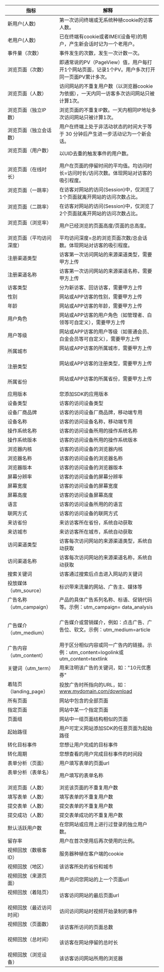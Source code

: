 | 指标 | 解释                     | 
| ---------------- |----------------|
|新用户(人数)     | 第一次访问终端或无系统种植cookie的访客人数。      |
|老用户(人数)     | 已在终端有cookie或者IMEI(设备号)的用户，产生新会话时记为一个老用户。         |
|事件量（次数）   | 事件发生的次数，发生一次计数一次。      |
| 浏览页面（次数）    | 即通常说的PV（PageView）值，用户每打开1个网站页面，记录1个PV。用户多次打开同一页面PV累计多次。      |
| 浏览页面（人数）    | 访问网站的不重复用户数（以浏览器cookie为依据），一天内同一访客多次访问网站只被计算1次。      |
| 浏览页面（独立IP数）    | 浏览页面的不重复IP数。一天内相同IP地址多次访问网站只被计算1次。    |
| 浏览页面（独立会话数） | 用户在终端上处于非活动状态的时间大于等于 30 分钟后产生进一步活动记为一个新会话。  |
| 浏览页面（用户数）    | 以UID去重的触发事件的用户数。      |
| 浏览页面（在线时长）   | 用户在页面的停留时间的平均值。均访问时长=访问时长/访问次数。体现网站对访客的吸引程度。     |
| 浏览页面（一跳率）    | 在访客对网站的访问(Session)中，仅浏览了1个页面就离开网站的访问次数占比。      |
| 浏览页面（二跳率）    | 在访客对网站的访问(Session)中，仅浏览了2个页面就离开网站的访问次数占比。      |
| 浏览页面（浏览率）    | 用户已经浏览的页面高度/页面的总高度。     |
| 浏览页面（平均访问深度）    | 平均访问深度=总的浏览页面次数/总会话数。体现网站对访客的吸引程度。      |
| 注册渠道类型    | 访客第一次访问网站的来源渠道类型，需要甲方上传      |
| 注册渠道名称    | 访客第一次访问网站的来源渠道名称，需要甲方上传     |
| 访客类型    | 分为新访客、回访访客，需要甲方上传      |
| 性别    | 网站或APP访客的性别，需要甲方上传      |
| 年龄    | 网站或APP访客的年龄，需要甲方上传      |
| 用户角色    | 网站或APP访客的用户角色（如管理者、白领等可自定义），需要甲方上传      |
| 用户等级    | 网站或APP访客的用户等级（如普通会员、白金会员等可自定义），需要甲方上传      |
| 所属城市    | 网站或APP访客的所属城市，需要甲方上传      |
| 注册类型    | 网站或APP访客的注册类型，需要甲方上传      |
| 所属省份    | 网站或APP访客的所属省份，需要甲方上传      |
| 应用版本    | 您添加SDK的应用版本      |
| 设备类型    | 访客的访问设备类型      |
| 设备厂商品牌    | 访客的访问设备厂商品牌，移动端专用      |
| 设备名称    | 访客的访问设备名称，移动端专用      |
| 操作系统名称    | 访客的访问设备所用的操作系统名称      |
| 操作系统版本    | 访客的访问设备所用的操作系统版本      |
| 浏览器内核    | 访客的访问设备的浏览器内核      |
| 浏览器名称    | 访客的访问设备的浏览器名称      |
| 浏览器版本    | 访客的访问设备的浏览器版本      |
| 屏幕分辨率    | 访客的访问设备的屏幕分辨率      |
| 屏幕宽度    | 访客的访问设备的屏幕宽度      |
| 屏幕高度    | 访客的访问设备屏幕高度      |
| 语言    | 访客的访问设备所用的的语言      |
| 联网方式    | 访客的访问设备的联网方式      |
| 来访省份    | 来访访客所在省份，系统自动获取      |
| 来访城市    | 来访访客所在城市，系统自动获取      |
| 访问渠道类型    | 访客每次访问网站的来源渠道类型，系统自动获取      |
| 访问渠道名称    | 访客每次访问网站的来源渠道名称，系统自动获取      |
| 搜索关键词    | 访客通过搜索后点击进入网站的关键词      |
| 投放媒体（utm_source）    | 标识带来流量的网站、广告主、媒体等      |
| 广告名称（utm_campaign）    | 产品的具体广告系列名称、标语、促销代码等。示例：utm_campaign= data_analysis      |
| 广告媒介（utm_medium）    | 广告媒介或营销媒介，例如：点击广告、广告位、软文。示例：utm_medium=article      |
| 广告内容（utm_content）    | 用于区分相似内容或同一广告内的链接。示例：utm_content=logolink或utm_content=textlink      |
| 关键词（utm_term）    | 用来注明该广告的关键词，如："10元优惠券"      |
| 着陆页（landing_page） | 投放广告时所指向的URL，如：www.mydomain.com/download    |
| 所有页面    | 网站中包含的全部页面      |
| 指定页面    | 网站中某一个指定页面      |
| 页面组    | 网站中一组页面结构相似的页面      |
| 起始路径    | 用户可定义网站添加SDK的任意页面为起始路径      |
| 转化目标事件    | 您想让用户完成的目标事件      |
| 转化周期    | 您想查看的用户完成目标事件的时间段      |
| 表单分析（页面）    | 用户填写表单的页面url      |
| 表单分析（表单名）    | 用户填写的表单名称      |
| 浏览页面（人数）    | 浏览该页面的不重复用户数      |
| 填写表单（人数）    | 填写表单的不重复用户数      |
| 提交表单（人数）    | 提交表单的不重复用户数      |
| 提交成功（人数）    | 提交表单成功的不重复用户数      |
| 默认活跃用户数    | 在您网站或应用上进行过登录的独立用户数。      |
| 留存率    | 用户在首次使用后再次使用的比例。      |
| 视频回放（数极客ID）    | 服务器种植在客户端的cookie      |
| 视频回放（地区）    | 该访客所处的省份和城市      |
| 视频回放（来源页面）   | 用户访问您网站的上一个页面url     |
| 视频回放（着陆页）    | 访客访问网站的最后页面url      |
| 视频回放（最近访问时间）    | 访问访问网站时视频开始录制的事件      |
| 视频回放（页面数）    | 该访客所访问的页面总数      |
| 视频回放（总时间）    | 该访客在网站停留的总时长      |
| 视频回放（浏览设备）    | 该访客访问网站所用的浏览器      |

